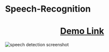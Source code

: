 # Speech-Recognition

<h1 align="center"> <a href="https://rmcguinn.github.io/Speech-Recognition/">Demo Link</a></h1>



![speech detection screenshot](https://user-images.githubusercontent.com/32882503/38659291-c51e7114-3ddd-11e8-99b2-238817ed1ceb.png)
